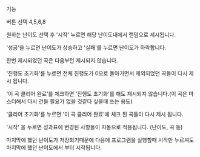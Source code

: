 기능

버튼 선택 4,5,6,8

원하는 난이도 선택 후 '시작' 누르면 해당 난이도내에서 랜덤으로 제시됩니다.

'성공'을 누르면 난이도가 상승하고 '실패'를 누르면 난이도가 하락합니다.

한번 제시되었던 곡은 다음부턴 제시되지 않습니다.

'진행도 초기화'를 누르면 전체 진행도가 0으로 돌아가면서 제외되었던 곡들이 다시 제시 됩니다.

'이 곡 클리어 완료'를 체크하면 '진행도 초기화'를 해도 제시되지 않습니다.(이 곡은 마스터해서 다시 건들 필요가 없을 것같다 싶을때 쓰는 용도)

'클리어 초기화'를 누르면 '이 곡 클리어 완료'에 체크 된 곡들이 다시 제시 됩니다.

'시작' 을 누르면 성과표에 변경된 사항들이 자동으로 적용됩니다. (난이도, 곡 등)

마지막에 했던 난이도가 저장되기때문에 다음에 프로그램을 실행할때 시작만 누르셔도 마지막에 했던 난이도에서 부터 시작됩니다.
